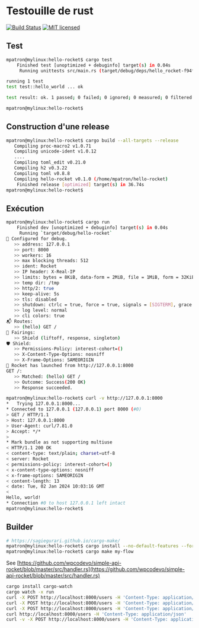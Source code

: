 # Testouille de rust

[![Build Status](https://github.com/mpatron/hello-rocket/workflows/Rust/badge.svg)](https://github.com/mpatron/hello-rocket/actions)
[![MIT licensed][mit-badge]][mit-url]

[mit-badge]: https://img.shields.io/badge/license-MIT-blue.svg
[mit-url]: https://github.com/cgbur/badge-maker/blob/master/LICENSE

## Test

~~~bash
mpatron@mylinux:hello-rocket$ cargo test
    Finished test [unoptimized + debuginfo] target(s) in 0.04s
     Running unittests src/main.rs (target/debug/deps/hello_rocket-f94f7957440695b6)

running 1 test
test test::hello_world ... ok

test result: ok. 1 passed; 0 failed; 0 ignored; 0 measured; 0 filtered out; finished in 0.00s

mpatron@mylinux:hello-rocket$ 
~~~

## Construction d'une release

~~~bash
mpatron@mylinux:hello-rocket$ cargo build --all-targets --release 
   Compiling proc-macro2 v1.0.71
   Compiling unicode-ident v1.0.12
   ....
   Compiling toml_edit v0.21.0
   Compiling h2 v0.3.22
   Compiling toml v0.8.8
   Compiling hello-rocket v0.1.0 (/home/mpatron/hello-rocket)
    Finished release [optimized] target(s) in 36.74s
mpatron@mylinux:hello-rocket$ 
~~~

## Exécution

~~~bash
mpatron@mylinux:hello-rocket$ cargo run 
    Finished dev [unoptimized + debuginfo] target(s) in 0.04s
     Running `target/debug/hello-rocket`
🔧 Configured for debug.
   >> address: 127.0.0.1
   >> port: 8000
   >> workers: 16
   >> max blocking threads: 512
   >> ident: Rocket
   >> IP header: X-Real-IP
   >> limits: bytes = 8KiB, data-form = 2MiB, file = 1MiB, form = 32KiB, json = 1MiB, msgpack = 1MiB, string = 8KiB
   >> temp dir: /tmp
   >> http/2: true
   >> keep-alive: 5s
   >> tls: disabled
   >> shutdown: ctrlc = true, force = true, signals = [SIGTERM], grace = 2s, mercy = 3s
   >> log level: normal
   >> cli colors: true
📬 Routes:
   >> (hello) GET /
📡 Fairings:
   >> Shield (liftoff, response, singleton)
🛡️ Shield:
   >> Permissions-Policy: interest-cohort=()
   >> X-Content-Type-Options: nosniff
   >> X-Frame-Options: SAMEORIGIN
🚀 Rocket has launched from http://127.0.0.1:8000
GET /:
   >> Matched: (hello) GET /
   >> Outcome: Success(200 OK)
   >> Response succeeded.
~~~

~~~bash
mpatron@mylinux:hello-rocket$ curl -v http://127.0.0.1:8000
*   Trying 127.0.0.1:8000...
* Connected to 127.0.0.1 (127.0.0.1) port 8000 (#0)
> GET / HTTP/1.1
> Host: 127.0.0.1:8000
> User-Agent: curl/7.81.0
> Accept: */*
> 
* Mark bundle as not supporting multiuse
< HTTP/1.1 200 OK
< content-type: text/plain; charset=utf-8
< server: Rocket
< permissions-policy: interest-cohort=()
< x-content-type-options: nosniff
< x-frame-options: SAMEORIGIN
< content-length: 13
< date: Tue, 02 Jan 2024 10:03:16 GMT
< 
Hello, world!
* Connection #0 to host 127.0.0.1 left intact
mpatron@mylinux:hello-rocket$ 
~~~

## Builder

~~~bash
# https://sagiegurari.github.io/cargo-make/
mpatron@mylinux:hello-rocket$ cargo install --no-default-features --force cargo-make
mpatron@mylinux:hello-rocket$ cargo make my-flow
~~~

See
[https://github.com/wpcodevo/simple-api-rocket/blob/master/src/handler.rs](https://github.com/wpcodevo/simple-api-rocket/blob/master/src/handler.rs)

~~~bash
cargo install cargo-watch
cargo watch -x run
curl -X POST http://localhost:8000/users -H 'Content-Type: application/json' -d "{\"id\": 123,\"name\": \"toto\",\"email\": \"toto@toto.fr\"}"
curl -X POST http://localhost:8000/users -H 'Content-Type: application/json' -d "{\"id\": 456,\"name\": \"tutu\",\"email\": \"tutu@tutu.fr\"}"
curl -X POST http://localhost:8000/users -H 'Content-Type: application/json' -d "{\"id\": 789,\"name\": \"tata\",\"email\": \"tata@tata.fr\"}"
curl http://localhost:8000/users -H 'Content-Type: application/json'
curl -v -X POST http://localhost:8000/users -H 'Content-Type: application/json' -d "{\"id\": 124,\"name\": \"toto\",\"email\": \"toto@toto.fr\"}"
~~~
